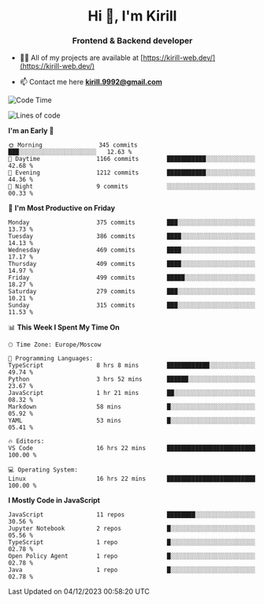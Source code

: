 <h1 align="center">Hi 👋, I'm Kirill</h1>
<h3 align="center">Frontend & Backend developer</h3>

- 👨‍💻 All of my projects are available at [https://kirill-web.dev/](https://kirill-web.dev/)

- 📫 Contact me here **kirill.9992@gmail.com**











<!--START_SECTION:waka-->
![Code Time](http://img.shields.io/badge/Code%20Time-1%2C558%20hrs%208%20mins-blue)

![Lines of code](https://img.shields.io/badge/From%20Hello%20World%20I%27ve%20Written-4.4%20million%20lines%20of%20code-blue)

**I'm an Early 🐤** 

```text
🌞 Morning                345 commits         ███░░░░░░░░░░░░░░░░░░░░░░   12.63 % 
🌆 Daytime                1166 commits        ███████████░░░░░░░░░░░░░░   42.68 % 
🌃 Evening                1212 commits        ███████████░░░░░░░░░░░░░░   44.36 % 
🌙 Night                  9 commits           ░░░░░░░░░░░░░░░░░░░░░░░░░   00.33 % 
```
📅 **I'm Most Productive on Friday** 

```text
Monday                   375 commits         ███░░░░░░░░░░░░░░░░░░░░░░   13.73 % 
Tuesday                  386 commits         ████░░░░░░░░░░░░░░░░░░░░░   14.13 % 
Wednesday                469 commits         ████░░░░░░░░░░░░░░░░░░░░░   17.17 % 
Thursday                 409 commits         ████░░░░░░░░░░░░░░░░░░░░░   14.97 % 
Friday                   499 commits         █████░░░░░░░░░░░░░░░░░░░░   18.27 % 
Saturday                 279 commits         ███░░░░░░░░░░░░░░░░░░░░░░   10.21 % 
Sunday                   315 commits         ███░░░░░░░░░░░░░░░░░░░░░░   11.53 % 
```


📊 **This Week I Spent My Time On** 

```text
🕑︎ Time Zone: Europe/Moscow

💬 Programming Languages: 
TypeScript               8 hrs 8 mins        ████████████░░░░░░░░░░░░░   49.74 % 
Python                   3 hrs 52 mins       ██████░░░░░░░░░░░░░░░░░░░   23.67 % 
JavaScript               1 hr 21 mins        ██░░░░░░░░░░░░░░░░░░░░░░░   08.32 % 
Markdown                 58 mins             █░░░░░░░░░░░░░░░░░░░░░░░░   05.92 % 
YAML                     53 mins             █░░░░░░░░░░░░░░░░░░░░░░░░   05.41 % 

🔥 Editors: 
VS Code                  16 hrs 22 mins      █████████████████████████   100.00 % 

💻 Operating System: 
Linux                    16 hrs 22 mins      █████████████████████████   100.00 % 
```

**I Mostly Code in JavaScript** 

```text
JavaScript               11 repos            ████████░░░░░░░░░░░░░░░░░   30.56 % 
Jupyter Notebook         2 repos             █░░░░░░░░░░░░░░░░░░░░░░░░   05.56 % 
TypeScript               1 repo              █░░░░░░░░░░░░░░░░░░░░░░░░   02.78 % 
Open Policy Agent        1 repo              █░░░░░░░░░░░░░░░░░░░░░░░░   02.78 % 
Java                     1 repo              █░░░░░░░░░░░░░░░░░░░░░░░░   02.78 % 
```




 Last Updated on 04/12/2023 00:58:20 UTC
<!--END_SECTION:waka-->
